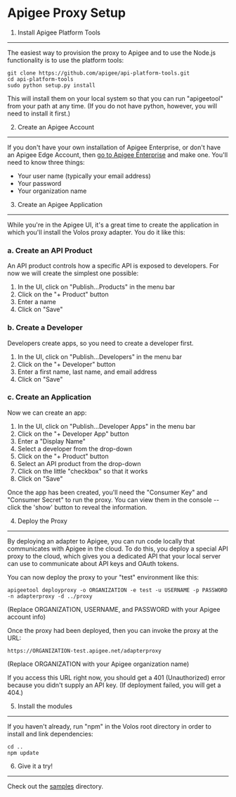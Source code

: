 Apigee Proxy Setup
==================

1. Install Apigee Platform Tools
--------------------------------
The easiest way to provision the proxy to Apigee and to use the Node.js functionality is to use the
platform tools:

    git clone https://github.com/apigee/api-platform-tools.git
    cd api-platform-tools
    sudo python setup.py install

This will install them on your local system so that you can run "apigeetool" from your path at any time. 
(If you do not have python, however, you will need to install it first.)

2. Create an Apigee Account
---------------------------
If you don't have your own installation of Apigee Enterprise, or don't have an Apigee Edge Account, 
then [go to Apigee Enterprise](http://enterprise.apigee.com) and make one. You'll need to know three things:

* Your user name (typically your email address)
* Your password
* Your organization name

3. Create an Apigee Application
-------------------------------
While you're in the Apigee UI, it's a great time to create the application in which you'll install the Volos proxy 
adapter. You do it like this:

### a. Create an API Product

An API product controls how a specific API is exposed to developers. For now we will create the simplest one possible:

1. In the UI, click on "Publish...Products" in the menu bar
2. Click on the "+ Product" button
3. Enter a name
4. Click on "Save"

### b. Create a Developer

Developers create apps, so you need to create a developer first.

1. In the UI, click on "Publish...Developers" in the menu bar
2. Click on the "+ Developer" button
3. Enter a first name, last name, and email address
4. Click on "Save"

### c. Create an Application

Now we can create an app:

1. In the UI, click on "Publish...Developer Apps" in the menu bar
2. Click on the "+ Developer App" button
3. Enter a "Display Name"
4. Select a developer from the drop-down
5. Click on the "+ Product" button
6. Select an API product from the drop-down
7. Click on the little "checkbox" so that it works
8. Click on "Save"

Once the app has been created, you'll need the "Consumer Key" and "Consumer Secret" to run the proxy. You can view them 
in the console -- click the 'show' button to reveal the information.

4. Deploy the Proxy
-------------------

By deploying an adapter to Apigee, you can run code locally that communicates with Apigee in the cloud. To do this, you 
deploy a special API proxy to the cloud, which gives you a dedicated API that your local server can use to communicate 
about API keys and OAuth tokens.

You can now deploy the proxy to your "test" environment like this:

    apigeetool deployproxy -o ORGANIZATION -e test -u USERNAME -p PASSWORD -n adapterproxy -d ../proxy

(Replace ORGANIZATION, USERNAME, and PASSWORD with your Apigee account info)

Once the proxy had been deployed, then you can invoke the proxy at the URL:

    https://ORGANIZATION-test.apigee.net/adapterproxy
    
(Replace ORGANIZATION with your Apigee organization name)

If you access this URL right now, you should get a 401 (Unauthorized) error because you didn't
supply an API key. (If deployment failed, you will get a 404.)

5. Install the modules
----------------------
If you haven't already, run "npm" in the Volos root directory in order to install and link dependencies:

    cd ..
    npm update

6. Give it a try!
-----------------
Check out the [samples](../samples/README.md) directory.
